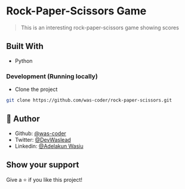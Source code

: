 # Rock-Paper-Scissors Game

> This is an interesting rock-paper-scissors game showing scores

## Built With

- Python

### Development (Running locally)

- Clone the project

```bash
git clone https://github.com/was-coder/rock-paper-scissors.git

```

## 👤 Author

- Github: [@was-coder](https://github.com/was-coder)
- Twitter: [@DevWaslead](https://twitter.com/DevWaslead)
- Linkedin: [@Adelakun Wasiu](https://www.linkedin.com/in/wasiu-adelakun-1a2a5b1a6/)

## Show your support

Give a ⭐️ if you like this project!
